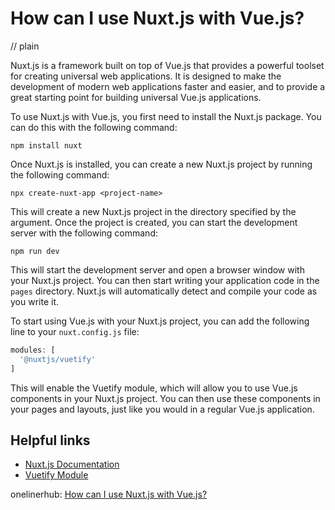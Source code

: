 # How can I use Nuxt.js with Vue.js?
// plain

Nuxt.js is a framework built on top of Vue.js that provides a powerful toolset for creating universal web applications. It is designed to make the development of modern web applications faster and easier, and to provide a great starting point for building universal Vue.js applications.

To use Nuxt.js with Vue.js, you first need to install the Nuxt.js package. You can do this with the following command:

```
npm install nuxt
```

Once Nuxt.js is installed, you can create a new Nuxt.js project by running the following command:

```
npx create-nuxt-app <project-name>
```

This will create a new Nuxt.js project in the directory specified by the <project-name> argument. Once the project is created, you can start the development server with the following command:

```
npm run dev
```

This will start the development server and open a browser window with your Nuxt.js project. You can then start writing your application code in the `pages` directory. Nuxt.js will automatically detect and compile your code as you write it.

To start using Vue.js with your Nuxt.js project, you can add the following line to your `nuxt.config.js` file:

```js
modules: [
  '@nuxtjs/vuetify'
]
```

This will enable the Vuetify module, which will allow you to use Vue.js components in your Nuxt.js project. You can then use these components in your pages and layouts, just like you would in a regular Vue.js application.

## Helpful links
- [Nuxt.js Documentation](https://nuxtjs.org/guide/)
- [Vuetify Module](https://github.com/nuxt-community/vuetify-module)

onelinerhub: [How can I use Nuxt.js with Vue.js?](https://onelinerhub.com/vue.js/how-can-i-use-nuxt-js-with-vue-js)